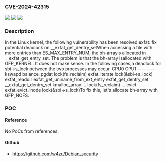 ### [CVE-2024-42315](https://cve.mitre.org/cgi-bin/cvename.cgi?name=CVE-2024-42315)
![](https://img.shields.io/static/v1?label=Product&message=Linux&color=blue)
![](https://img.shields.io/static/v1?label=Version&message=bd3bdb9e0d656f760b11d0c638d35d7f7068144d%3C%20632fb232b6bbf8277edcbe9ecd4b4d98ecb122eb%20&color=brighgreen)
![](https://img.shields.io/static/v1?label=Vulnerability&message=n%2Fa&color=brighgreen)

### Description

In the Linux kernel, the following vulnerability has been resolved:exfat: fix potential deadlock on __exfat_get_dentry_setWhen accessing a file with more entries than ES_MAX_ENTRY_NUM, the bh-arrayis allocated in __exfat_get_entry_set. The problem is that the bh-array isallocated with GFP_KERNEL. It does not make sense. In the following cases,a deadlock for sbi->s_lock between the two processes may occur.       CPU0                CPU1       ----                ----  kswapd   balance_pgdat    lock(fs_reclaim)                      exfat_iterate                       lock(&sbi->s_lock)                       exfat_readdir                        exfat_get_uniname_from_ext_entry                         exfat_get_dentry_set                          __exfat_get_dentry_set                           kmalloc_array                            ...                            lock(fs_reclaim)    ...    evict     exfat_evict_inode      lock(&sbi->s_lock)To fix this, let's allocate bh-array with GFP_NOFS.

### POC

#### Reference
No PoCs from references.

#### Github
- https://github.com/w4zu/Debian_security

